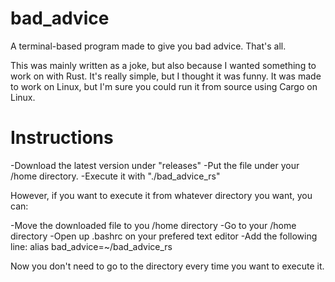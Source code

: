# bad_advice
A terminal-based program made to give you bad advice. That's all. 

This was mainly written as a joke, but also because I wanted something to work on with Rust. It's really simple, but I thought it was funny.
It was made to work on Linux, but I'm sure you could run it from source using Cargo on Linux.

# Instructions
  -Download the latest version under "releases"
  -Put the file under your /home directory.
  -Execute it with "./bad_advice_rs"

However, if you want to execute it from whatever directory you want, you can:

  -Move the downloaded file to you /home directory
  -Go to your /home directory
  -Open up .bashrc on your prefered text editor
  -Add the following line: alias bad_advice=~/bad_advice_rs

Now you don't need to go to the directory every time you want to execute it.
